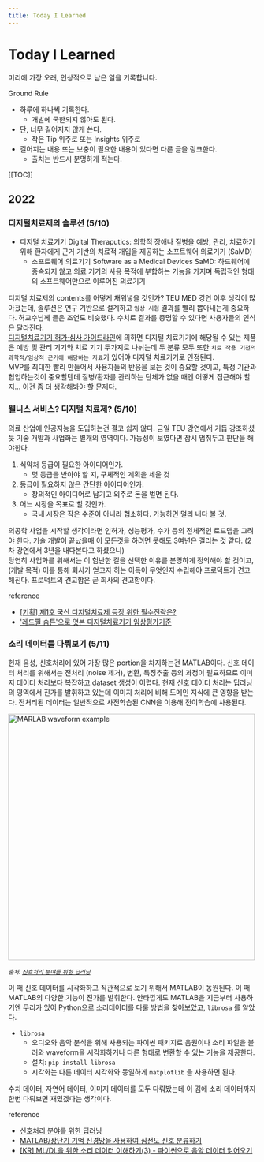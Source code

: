 ```yaml
---
title: Today I Learned
---
```


<Block>

# Today I Learned

머리에 가장 오래, 인상적으로 남은 일을 기록합니다.

<Example>

Ground Rule
- 하루에 하나씩 기록한다.
    - 개발에 국한되지 않아도 된다.
- 단, 너무 길어지지 않게 쓴다. 
    - 작은 Tip 위주로 또는 Insights 위주로
- 길어지는 내용 또는 보충이 필요한 내용이 있다면 다른 글을 링크한다.
    - 출처는 반드시 분명하게 적는다.

</Example>


[[TOC]]

</Block>
<Block>

## 2022

### 디지털치료제의 솔루션 (5/10)
- 디지털 치료기기 Digital Theraputics: 의학적 장애나 질병을 예방, 관리, 치료하기 위해 환자에게 근거 기반의 치료적 개입을 제공하는 소프트웨어 의료기기 (SaMD)
    - 소프트웨어 의료기기 Software as a Medical Devices SaMD: 하드웨어에 종속되지 않고 의료 기기의 사용 목적에 부합하는 기능을 가지며 독립적인 형태의 소프트웨어만으로 이루어진 의료기기

디지털 치료제의 contents를 어떻게 채워넣을 것인가? TEU MED 강연 이후 생각이 많아졌는데, 솔루션은 연구 기반으로 설계하고 `임상 시험` 결과를 빨리 뽑아내는게 중요하다. 허교수님께 들은 조언도 비슷했다. 수치로 결과를 증명할 수 있다면 사용자들의 인식은 달라진다.   
[디지털치료기기 허가·심사 가이드라인](https://www.mfds.go.kr/brd/m_1060/view.do?seq=14596&srchFr=&srchTo=&srchWord=&srchTp=0&itm_seq_1=0&itm_seq_2=0&multi_itm_seq=0&company_cd=&company_nm=&Data_stts_gubun=C1004&page=1)에 의하면 디지털 치료기기에 해당될 수 있는 제품은 예방 및 관리 기기와 치료 기기 두가지로 나뉘는데 두 분류 모두 
또한 `치료 작용 기전의 과학적/임상적 근거에 해당하는 자료`가 있어야 디지털 치료기기로 인정된다.  
MVP를 최대한 빨리 만들어서 사용자들의 반응을 보는 것이 중요할 것이고, 특정 기관과 협업하는것이 중요할텐데 질병/환자를 관리하는 단체가 없을 때엔 어떻게 접근해야 할 지... 이건 좀 더 생각해봐야 할 문제다.

</Block>
<Block>

### 웰니스 서비스? 디지털 치료제? (5/10)
의료 산업에 인공지능을 도입하는건 결코 쉽지 않다. 금일 TEU 강연에서 거듭 강조하셨듯 기술 개발과 사업화는 별개의 영역이다. 가능성이 보였다면 잠시 멈춰두고 판단을 해야한다.

1. 식약처 등급이 필요한 아이디어인가.
    - 몇 등급을 받아야 할 지, 구체적인 계획을 세울 것
2. 등급이 필요하지 않은 간단한 아이디어인가.
    - 창의적인 아이디어로 남기고 외주로 돈을 벌면 된다.
3. 어느 시장을 목표로 할 것인가.
    - 국내 시장은 작은 수준이 아니라 협소하다. 가능하면 멀리 내다 볼 것.

의공학 사업을 시작할 생각이라면 인허가, 성능평가, 수가 등의 전체적인 로드맵을 그려야 한다. 기술 개발이 끝났을때 이 모든것을 하려면 못해도 3여년은 걸리는 것 같다. (2차 강연에서 3년을 내다본다고 하셨으니)  
당연히 사업화를 위해서는 이 험난한 길을 선택한 이유를 분명하게 정의해야 할 것이고, (개발 목적) 이를 통해 회사가 얻고자 하는 이득이 무엇인지 수립해야 프로덕트가 견고해진다. 프로덕트의 견고함은 곧 회사의 견고함이다.

<Example>

reference

- [[기획] 제1호 국산 디지털치료제 등장 위한 필수전략은?](https://www.docdocdoc.co.kr/news/articleView.html?idxno=2018630)
- ['레드필 숨튼'으로 엿본 디지털치료기기 임상평가기준](http://www.hitnews.co.kr/news/articleView.html?idxno=35801)

</Example>

</Block>
<Block>

### 소리 데이터를 다뤄보기 (5/11)
현재 음성, 신호처리에 있어 가장 많은 portion을 차지하는건 MATLAB이다. 신호 데이터 처리를 위해서는 전처리 (noise 제거), 변환, 특징추출 등의 과정이 필요하므로 이미지 데이터 처리보다 복잡하고 dataset 생성이 어렵다. 현재 신호 데이터 처리는 딥러닝의 영역에서 진가를 발휘하고 있는데 이미지 처리에 비해 도메인 지식에 큰 영향을 받는다. 전처리된 데이터는 일반적으로 사전학습된 CNN을 이용해 전이학습에 사용된다. 

<img alt="MARLAB waveform example" src="https://user-images.githubusercontent.com/60145951/167857457-0bdfb59d-07d9-43ac-bef2-ee596a397765.png" width=500>

<small>*출처: [신호처리 분야를 위한 딥러닝](https://m.blog.naver.com/matlablove/221572734634)*</small>

이 때 신호 데이터를 시각화하고 직관적으로 보기 위해서 MATLAB이 동원된다. 이 때 MATLAB의 다양한 기능이 진가를 발휘한다. 안타깝게도 MATLAB을 지금부터 사용하기엔 무리가 있어 Python으로 소리데이터를 다룰 방법을 찾아보았고, `librosa` 를 알았다.

- `librosa`
    - 오디오와 음악 분석을 위해 사용되는 파이썬 패키지로 음원이나 소리 파일을 불러와 waveform을 시각화하거나 다른 형태로 변환할 수 있는 기능을 제공한다.
    - 설치: `pip install librosa`
    - 시각화는 다른 데이터 시각화와 동일하게 `matplotlib` 을 사용하면 된다.

수치 데이터, 자연어 데이터, 이미지 데이터를 모두 다뤄봤는데 이 김에 소리 데이터까지 한번 다뤄보면 재밌겠다는 생각이다.

<Example>

reference

- [신호처리 분야를 위한 딥러닝](https://m.blog.naver.com/matlablove/221572734634)
- [MATLAB/장단기 기억 신경망을 사용하여 심전도 신호 분류하기](https://kr.mathworks.com/help/signal/ug/classify-ecg-signals-using-long-short-term-memory-networks.html)
- [[KR] ML/DL을 위한 소리 데이터 이해하기(3) - 파이썬으로 음악 데이터 읽어오기](https://lucaseo.github.io/posts/2021-01-22-hands-on-preprocess-audio-data/)

</Example>

</Block>

